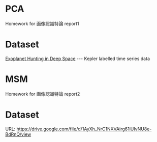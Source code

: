 # PCA
Homework for 画像認識特論 report1

# Dataset

[Exoplanet Hunting in Deep Space](https://www.kaggle.com/keplersmachines/kepler-labelled-time-series-data) --- Kepler labelled time series data





# MSM

Homework for 画像認識特論 report2

# Dataset

URL: https://drive.google.com/file/d/1AyXh_NrC1NXVAirg61iUIvNU8e-BdRnQ/view